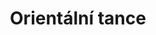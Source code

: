 ---
layout: "pages/courses/orientalni-tance.njk"

title: 'Orientální tance'
description: 'V Senoweb se specializujeme na tvorbu webových stránek na míru. Nepoužíváme koupené šablony, nástroje pro automatizované budování webů ani nástroje, které by váš web zahlcovali zbytečným kódem a tím vaší stránku zpomalovaly.'
permalink: 'tanecni-kurzy/orientalni-tance/'

eleventyNavigation:
  key: Orientální tance
  parent: Taneční kurzy
  order: 300


landing:
  breadcrumbs:
    - title: Domů
      url: /

    - title: Orientální tance
---